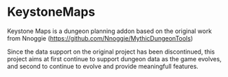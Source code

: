 # KeystoneMaps

Keystone Maps is a dungeon planning addon based on the original work from Nnoggie
(https://github.com/Nnoggie/MythicDungeonTools)

Since the data support on the original project has been discontinued, this project aims at first continue to support dungeon data as the game evolves, and second to continue to evolve and provide meaningfull features.

